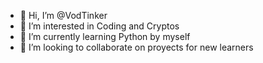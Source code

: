 - 👋 Hi, I’m @VodTinker
- 👀 I’m interested in Coding and Cryptos
- 🌱 I’m currently learning Python by myself
- 💞️ I’m looking to collaborate on proyects for new learners
